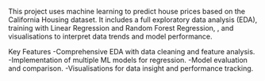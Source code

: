 This project uses machine learning to predict house prices based on the California Housing dataset. It includes a full exploratory data analysis (EDA), training with Linear Regression and Random Forest Regression, , and visualisations to interpret data trends and model performance.

Key Features
-Comprehensive EDA with data cleaning and feature analysis.
-Implementation of multiple ML models for regression.
-Model evaluation and comparison.
-Visualisations for data insight and performance tracking.
